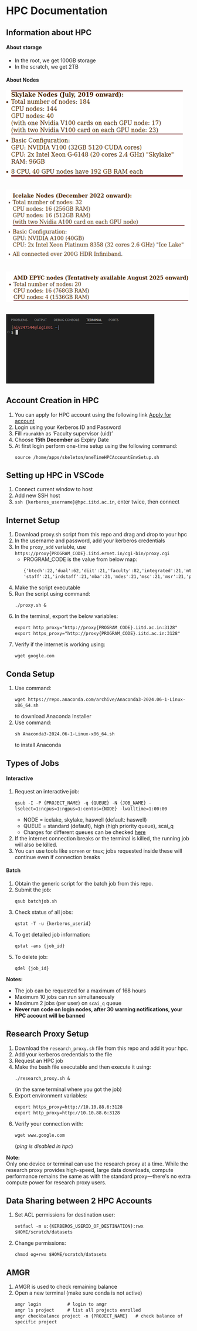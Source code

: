 # HPC Documentation

## Information about HPC

#### About storage
- In the root, we get 100GB storage
- In the scratch, we get 2TB

#### About Nodes
![Skylake Info](nodes/skylake.png)
<br /><br />

![Icelake Info](nodes/icelake.png)
<br /><br />

![AMD Info](nodes/amd.png)
<br /><br />

![Login Info](nodes/login.png)

## Account Creation in HPC

1. You can apply for HPC account using the following link [Apply for account](https://userm.iitd.ernet.in/usermanage/hpc.html)
2. Login using your Kerberos ID and Password
3. Fill `raunakbh` as ‘Faculty supervisor (uid)’
4. Choose **15th December** as Expiry Date
5. At first login perform one-time setup using the following command:
    ```
    source /home/apps/skeleton/oneTimeHPCAccountEnvSetup.sh
    ```

## Setting up HPC in VSCode

1. Connect current window to host
2. Add new SSH host
3. `ssh {kerberos_username}@hpc.iitd.ac.in`, enter twice, then connect

## Internet Setup

1. Download proxy.sh script from this repo and drag and drop to your hpc
2. In the username and password, add your kerberos credentials
3. In the `proxy_add` variable, use `https://proxy{PROGRAM_CODE}.iitd.ernet.in/cgi-bin/proxy.cgi`
    - PROGRAM_CODE is the value from below map:
        ```
        {'btech':22,'dual':62,'diit':21,'faculty':82,'integrated':21,'mtech':62,'phd':61,'retfaculty':82,
        'staff':21,'irdstaff':21,'mba':21,'mdes':21,'msc':21,'msr':21,'pgdip':21}
        ```
4. Make the script executable
5. Run the script using command:
    ```
    ./proxy.sh &
    ```
6. In the terminal, export the below variables:
    ```
    export http_proxy="http://proxy{PROGRAM_CODE}.iitd.ac.in:3128"
    export https_proxy="http://proxy{PROGRAM_CODE}.iitd.ac.in:3128"
    ```
7. Verify if the internet is working using:
    ```
    wget google.com
    ```

## Conda Setup

1. Use command:
    ```
    wget https://repo.anaconda.com/archive/Anaconda3-2024.06-1-Linux-x86_64.sh
    ```
    to download Anaconda Installer
2. Use command:
    ```
    sh Anaconda3-2024.06-1-Linux-x86_64.sh
    ```
    to install Anaconda

## Types of Jobs

#### Interactive

1. Request an interactive job:
    ```
    qsub -I -P {PROJECT_NAME} -q {QUEUE} -N {JOB_NAME} -lselect=1:ncpus=1:ngpus=1:centos={NODE} -lwalltime=1:00:00
    ```
    - NODE = icelake, skylake, haswell (default: haswell)
    - QUEUE = standard (default), high (high priority queue), scai_q  
    - Charges for different queues can be checked [here](https://supercomputing.iitd.ac.in/?charge)
2. If the internet connection breaks or the terminal is killed, the running job will also be killed.
3. You can use tools like `screen` or `tmux`; jobs requested inside these will continue even if connection breaks

#### Batch

1. Obtain the generic script for the batch job from this repo.
2. Submit the job:
    ```
    qsub batchjob.sh
    ```
3. Check status of all jobs:
    ```
    qstat -T -u {kerberos_userid}
    ```
4. To get detailed job information:
    ```
    qstat -ans {job_id}
    ```
5. To delete job:
    ```
    qdel {job_id}
    ```

**Notes:**
- The job can be requested for a maximum of 168 hours
- Maximum 10 jobs can run simultaneously
- Maximum 2 jobs (per user) on `scai_q` queue
- **Never run code on login nodes, after 30 warning notifications, your HPC account will be banned**

## Research Proxy Setup

1. Download the `research_proxy.sh` file from this repo and add it your hpc.
2. Add your kerberos credentials to the file
3. Request an HPC job
4. Make the bash file executable and then execute it using:
    ```
    ./research_proxy.sh &
    ```
    (in the same terminal where you got the job)
5. Export environment variables:
    ```
    export https_proxy=http://10.10.88.6:3128
    export http_proxy=http://10.10.88.6:3128
    ```
6. Verify your connection with:
    ```
    wget www.google.com
    ```
    (*ping is disabled in hpc*)

**Note:**  
Only one device or terminal can use the research proxy at a time. While the research proxy provides high-speed, large data downloads, compute performance remains the same as with the standard proxy—there's no extra compute power for research proxy users.

## Data Sharing between 2 HPC Accounts

1. Set ACL permissions for destination user:
    ```
    setfacl -m u:{KERBEROS_USERID_OF_DESTINATION}:rwx $HOME/scratch/datasets
    ```
2. Change permissions:
    ```
    chmod og+rwx $HOME/scratch/datasets
    ```

## AMGR

1. AMGR is used to check remaining balance
2. Open a new terminal (make sure conda is not active)
    ```
    amgr login          # login to amgr
    amgr ls project     # list all projects enrolled
    amgr checkbalance project -n {PROJECT_NAME}   # check balance of specific project
    ```
